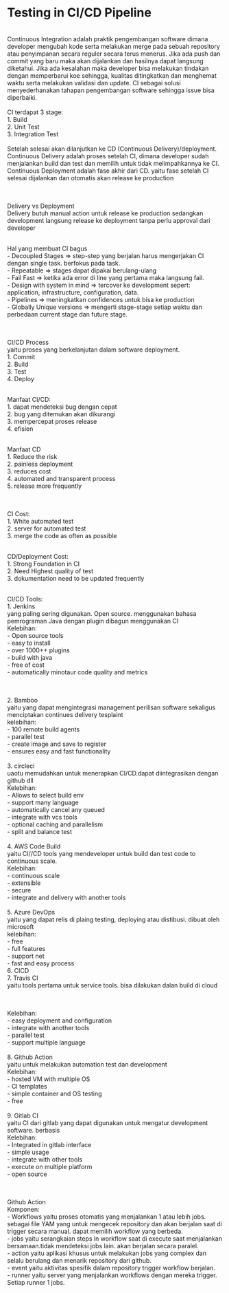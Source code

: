 # Testing in CI/CD Pipeline

<br/>Continuous Integration adalah praktik pengembangan software dimana developer mengubah kode serta melakukan merge pada sebuah repository atau penyimpanan secara reguler secara terus menerus. Jika ada push dan commit yang baru maka akan dijalankan dan hasilnya dapat langsung diketahui. Jika ada kesalahan maka developer bisa melakukan tindakan dengan memperbarui koe sehingga, kualitas ditingkatkan dan menghemat waktu serta melakukan validasi dan update. CI sebagai solusi menyederhanakan tahapan pengembangan software sehingga issue bisa diperbaiki.
<br/><br/>CI terdapat 3 stage:
<br/> 1. Build
<br/> 2. Unit Test
<br/> 3. Integration Test
<br/><br/>Setelah selesai akan dilanjutkan ke CD (Continuous Delivery)/deployment.
<br/>Continuous Delivery adalah proses setelah CI, dimana developer sudah menjalankan build dan test dan memilih untuk tidak melimpahkannya ke CI.
<br/>Continuous Deployment adalah fase akhir dari CD. yaitu fase setelah CI selesai dijalankan dan otomatis akan release ke production

<br/><br/>Delivery vs Deployment
<br/>Delivery butuh manual action untuk release ke production sedangkan development langsung release ke deployment tanpa perlu approval dari developer

<br/>Hal yang membuat CI bagus
<br/>- Decoupled Stages =&gt; step-step yang berjalan harus mengerjakan CI dengan single task. berfokus pada task.
<br/>- Repeatable =&gt; stages dapat dipakai berulang-ulang
<br/>- Fail Fast =&gt; ketika ada error di line yang pertama maka langsung fail.
<br/>- Design with system in mind =&gt; tercover ke development sepert: application, infrastructure, configuration, data.
<br/>- Pipelines =&gt; meningkatkan confidences untuk bisa ke production
<br/>- Globally Unique versions =&gt; mengerti stage-stage setiap waktu dan perbedaan current stage dan future stage.

<br/><br/>CI/CD Process
<br/>yaitu proses yang berkelanjutan dalam software deployment.
<br/>1. Commit
<br/>2. Build
<br/>3. Test
<br/>4. Deploy

<br/>Manfaat CI/CD:
<br/>1. dapat mendeteksi bug dengan cepat
<br/>2. bug yang ditemukan akan dikurangi
<br/>3. mempercepat proses release
<br/>4. efisien

<br/>Manfaat CD
<br/>1. Reduce the risk
<br/>2. painless deployment
<br/>3. reduces cost
<br/>4. automated and transparent process
<br/>5. release more frequently

<br/><br/>CI Cost:
<br/>1. White automated test
<br/>2. server for automated test
<br/>3. merge the code as often as possible

<br/>CD/Deployment Cost:
<br/>1. Strong Foundation in CI
<br/>2. Need Highest quality of test
<br/>3. dokumentation need to be updated frequently

<br/>CI/CD Tools:
<br/>1. Jenkins
<br/>yang paling sering digunakan. Open source. menggunakan bahasa pemrograman Java dengan plugin dibagun menggunakan CI
<br/>Kelebihan:
<br/>- Open source tools
<br/>- easy to install
<br/>- over 1000++ plugins
<br/>- build with java
<br/>- free of cost
<br/>- automatically minotaur code quality and metrics

<br/><br/>2. Bamboo
<br/>yaitu yang dapat mengintegrasi management perilisan software sekaligus menciptakan continues delivery tesplaint
<br/>kelebihan:
<br/>- 100 remote build agents
<br/>- parallel test
<br/>- create image and save to register
<br/>- ensures easy and fast functionality
<br/><br/>3. circleci
<br/>uaotu memudahkan untuk menerapkan CI/CD.dapat diintegrasikan dengan github dll
<br/>Kelebihan:
<br/>- Allows to select build env
<br/>- support many language
<br/>- automatically cancel any queued
<br/>- integrate with vcs tools
<br/>- optional caching and parallelism
<br/>- split and balance test
<br/><br/>4. AWS Code Build
<br/>yaitu CI//CD tools yang mendeveloper untuk build dan test code to continuous scale.
<br/>Kelebihan:
<br/>- continuous scale
<br/>- extensible
<br/>- secure
<br/>- integrate and delivery with another tools
<br/><br/>5. Azure DevOps
<br/>yaitu yang dapat relis di plaing testing, deploying atau distibusi. dibuat oleh microsoft
<br/>kelebihan:
<br/>- free
<br/>- full features
<br/>- support net
<br/>- fast and easy process
<br/>6. CICD
<br/>7. Travis CI
<br/>yaitu tools pertama untuk service tools. bisa dilakukan dalan build di cloud

<br/><br/>Kelebihan:
<br/>- easy deployment and configuration
<br/>- integrate with another tools
<br/>- parallel test
<br/>- support multiple language
<br/><br/>8. Github Action
<br/>yaitu untuk melakukan automation test dan development
<br/>Kelebihan:
<br/>- hosted VM with multiple OS
<br/>- CI templates
<br/>- simple container and OS testing
<br/>- free
<br/><br/>9. Gitlab CI
<br/>yaitu CI dari gitlab yang dapat digunakan untuk mengatur development software. berbasis
<br/>Kelebihan:
<br/>- Integrated in gitlab interface
<br/>- simple usage
<br/>- integrate with other tools
<br/>- execute on multiple platform
<br/>- open source

<br/><br/>Github Action
<br/>Komponen:
<br/>- Workflows yaitu proses otomatis yang menjalankan 1 atau lebih jobs. sebagai file YAM yang untuk mengecek repository dan akan berjalan saat di trigger secara manual. dapat memilih workflow yang berbeda.
<br/>- jobs yaitu serangkaian steps in workflow saat di execute saat menjalankan bersamaan.tidak mendeteksi jobs lain. akan berjalan secara paralel.
<br/>- action yaitu aplikasi khusus untuk melakukan jobs yang complex dan selalu berulang dan menarik repository dari github.
<br/>- event yaitu aktivitas spesifik dalam repository trigger workflow berjalan.
<br/>- runner yaitu server yang menjalankan workflows dengan mereka trigger. Setiap runner 1 jobs.